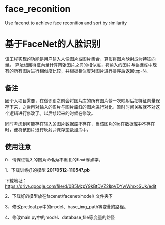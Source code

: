 # face_reconition
Use facenet to achieve face reconition and sort by similarity



# 基于FaceNet的人脸识别

该工程实现的功能是用户输入人像图片或图片集合，算法将图片映射成为特征向量。
算法根据特征向量计算两张图片之间的相似度，将输入的图片与数据库中现有的所有图片进行相似度比较，并根据相似度对图片进行排序后返回top-N。

## 备注
因个人项目需要，在做识别之前会将图片库的所有图片做一次映射后把特征向量保存下来，之后再对输入的图片与图片库红的图片进行对比。暂时时间关系就不对这个逻辑进行修改了。以后想起来的时候在修改。

同时考虑到可能存在输入的图片数据库不存在，当该图片的id在数据库中不存在时，便将该图片进行映射并保存至数据库中。

## 使用注意

0、请保证输入的图片命名为不重复的float浮点字。

1、下载训练好的模型 **20170512-110547.pb**

下载地址：https://drive.google.com/file/d/0B5MzpY9kBtDVZ2RpVDYwWmxoSUk/edit

2、下载好的模型放在facenet/facenet/model/ 文件夹下

3、修改predeal.py中的model、base_img_path等变量的路径。

4、修改main.py中的model、database_file等变量的路径
